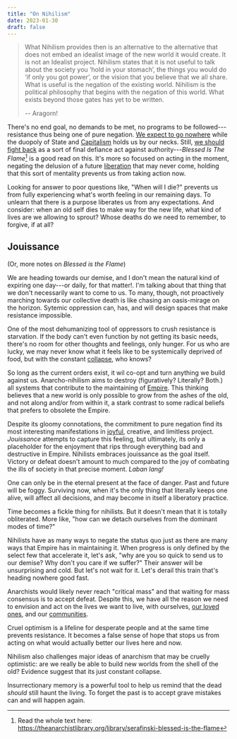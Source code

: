```yaml
---
title: "On Nihilism"
date: 2023-01-30
draft: false
---
```


> What Nihilism provides then is an alternative
> to the alternative that does not embed an idealist image
> of the new world it would create.
> It is not an Idealist project.
> Nihilism states that it is not useful to talk about the society you
> ‘hold in your stomach’,
> the things you would do ‘if only you got power’,
> or the vision that you believe that we all share.
> What is useful is the negation of the existing world.
> Nihilism is the political philosophy that begins with the negation
> of this world.
> What exists beyond those gates has yet to be written.
> 
> -- Aragorn!

There's no end goal,
no demands to be met,
no programs to be followed---resistance thus being one of pure negation.
[We expect to go nowhere](/zemblanity)
while the duopoly of State and [Capitalism](/capitalism)
holds us by our necks.
Still, [we should fight back](/violence) as a sort of final defiance act
against authority---*Blessed Is The Flame*[^tal-blessed] is a good read on this.
It's more so focused on acting in the moment,
negating the delusion of a future [liberation](/revolution) that may never come,
holding that this sort of mentality prevents us from taking action now.

[^tal-blessed]: Read the whole text here:
https://theanarchistlibrary.org/library/serafinski-blessed-is-the-flame

Looking for answer to poor questions like, "When will I die?" prevents
us from fully experiencing what's worth feeling in our remaining days.
To unlearn that there is a purpose liberates us from any expectations.
And consider: when an old self dies to make way for the new life, what
kind of lives are we allowing to sprout? Whose deaths do we need to
remember, to forgive, if at all?

## Jouissance

(Or, more notes on *Blessed is the Flame*)

We are heading towards our demise, and I don't mean the natural kind of
expiring one day---or daily, for that matter!. I'm talking about that
thing that we don't necessarily want to come to us. To many, though, not
proactively marching towards our collective death is like chasing an
oasis-mirage on the horizon. Sytemic oppression can, has, and will
design spaces that make resistance impossible.

One of the most dehumanizing tool of oppressors to crush resistance is
starvation. If the body can't even function by not getting its basic
needs, there's no room for other thoughts and feelings, only hunger. For
us who are lucky, we may never know what it feels like to be
systemically deprived of food, but with the constant [collapse](/collapse), who
knows?

So long as the current orders exist, it wil co-opt and turn anything we
build against us. Anarcho-nihilism aims to destroy (figuratively?
Literally? Both.) all systems that contribute to the maintaining of
[Empire](/empire). This thinking believes that a new world is only
possible to grow from the ashes of the old, and not along and/or from
within it, a stark contrast to some radical beliefs that prefers to
obsolete the Empire.

Despite its gloomy connotations, the commitment to pure negation find
its most interesting manifestations in [joyful](/joyful-militancy),
creative, and limitless
project. *Jouissance* attempts to capture this feeling, but ultimately,
its only a placeholder for the enjoyment that rips through everything
bad and destructive in Empire. Nihilists embraces jouissance as the goal
itself.  Victory or defeat doesn't amount to much compared to the joy of
combating the ills of society in that precise moment. *Laban lang!*

One can only be in the eternal present at the face of danger. Past and
future will be foggy. Surviving now, when it's the only thing that
literally keeps one alive, will affect all decisions, and may become in
itself a liberatory practice.

Time becomes a fickle thing for nihilists. But it doesn't mean that it
is totally obliterated. More like, "how can we detach ourselves from
the dominant modes of time?"

Nihilists have as many ways to negate the status quo just as there are
many ways that Empire has in maintaining it. When progress is only
defined by the select few that accelerate it, let's ask, "why are you so
quick to send us to our demise? Why don't you care if we suffer?" Their
answer will be unsurprising and cold. But let's not wait for
it. Let's derail this train that's heading nowhere good fast.

Anarchists would likely never reach "critical mass"
and that waiting for mass consensus is to accept defeat. Despite this,
we have all the reason we need to envision and act on the lives we want
to live, with ourselves, [our loved ones](/friendship), and our [communities](/community).

Cruel optimism is a lifeline for desperate people and at the same time
prevents resistance. It becomes a false sense of hope that stops us from
acting on what would actually better our lives here and now.

Nihilism also challenges major ideas of anarchism that may be cruelly
optimistic: are we really be able to build new worlds from the shell of
the old? Evidence suggest that its just constant collapse.

Insurrectionary memory is a powerful tool to help us remind that the
dead *should* still haunt the living. To forget the past is to accept
grave mistakes can and will happen again.
